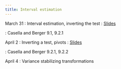 ```yaml
---
title: Interval estimation
---
```


March 31
: Interval estimation, inverting the test
  : [Slides](https://sta711-s25.github.io/slides/lecture_27.pdf)
  
: Casella and Berger 9.1, 9.2.1
      
April 2
: Inverting a test, pivots
  : [Slides](https://sta711-s25.github.io/slides/lecture_28.pdf)
  
: Casella and Berger 9.2.1, 9.2.2

April 4
: Variance stabilizing transformations